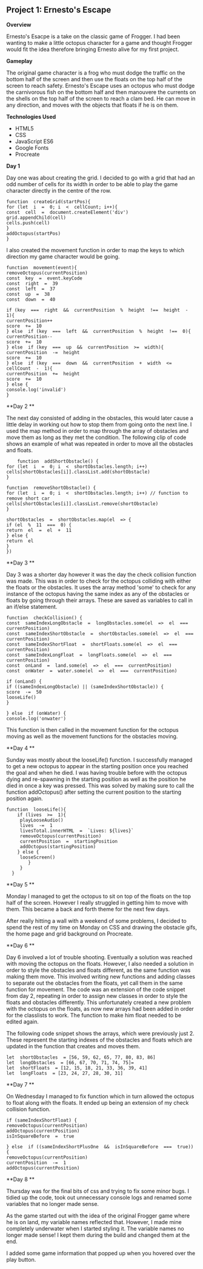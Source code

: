 
## **Project 1: Ernesto's Escape**

**Overview**

Ernesto's Esacpe is a take on the classic game of Frogger. I had been wanting to make a little octopus character for a game and thought Frogger would fit the idea therefore bringing Ernesto alive for my first project.

**Gameplay**

The original game character is a frog who must dodge the traffic on the bottom half of the screen and then use the floats on the top half of the screen to reach safety. 
Ernesto's Escape uses an octopus who must dodge the carnivorous fish on the bottom half and then manouvere the currents on the shells on the top half of the screen to reach a clam bed.
He can move in any direction, and moves with the objects that floats if he is on them.

**Technologies Used**

 - HTML5
 - CSS 
 - JavaScript ES6
 - Google Fonts 
 - Procreate

**Day 1**

Day one was about creating the grid. I decided to go with a grid that had an odd number of cells for its width in order to be able to play the game character directly in the centre of the row. 

    function  createGrid(startPos){
    for (let  i  =  0; i  <  cellCount; i++){
    const  cell  =  document.createElement('div')
    grid.appendChild(cell)
    cells.push(cell)
    }
    addOctopus(startPos)
    }

I also created the movement function in order to map the keys to which direction my game character would be going. 
   
    function  movement(event){
    removeOctopus(currentPosition)  
    const  key  =  event.keyCode    
    const  right  =  39    
    const  left  =  37    
    const  up  =  38    
    const  down  =  40
    
    if (key  ===  right  &&  currentPosition  %  height  !==  height  -  1){    
    currentPosition++    
    score  +=  10    
    } else  if (key  ===  left  &&  currentPosition  %  height  !==  0){    
    currentPosition--    
    score  +=  10    
    } else  if (key  ===  up  &&  currentPosition  >=  width){    
    currentPosition  -=  height   
    score  +=  10    
    } else  if (key  ===  down  &&  currentPosition  +  width  <=  cellCount  -  1){    
    currentPosition  +=  height    
    score  +=  10    
    } else {    
    console.log('invalid')    
    }


**Day 2 **

The next day consisted of adding in the obstacles, this would later cause a little delay in working out how to stop them from going onto the next line. I used the map method in order to map through the array of obstacles and move them as long as they met the condition. The following clip of code shows an example of what was repeated in order to move all the obstacles and floats.

        function  addShortObstacle() {
    for (let  i  =  0; i  <  shortObstacles.length; i++)
    cells[shortObstacles[i]].classList.add(shortObstacle)
    }

    function  removeShortObstacle() {
    for (let  i  =  0; i  <  shortObstacles.length; i++) // function to remove short car
    cells[shortObstacles[i]].classList.remove(shortObstacle)
    }

    shortObstacles  =  shortObstacles.map(el  => {
    if (el  %  11  ===  0) {
    return  el  =  el  +  11
    } else {
    return  el
    }
    })


**Day 3 **

Day 3 was a shorter day however it was the day the check collision function was made. This was in order to check for the octopus colliding with either the floats or the obstacles. It uses the array method 'some' to check for any instance of the octopus having the same index as any of the obstacles or floats by going through their arrays. These are saved as variables to call in an if/else statement.

    function  checkCollision() {    
    const  sameIndexLongObstacle  =  longObstacles.some(el  =>  el  ===  currentPosition)     
    const  sameIndexShortObstacle  =  shortObstacles.some(el  =>  el  ===  currentPosition) 
    const  sameIndexShortFloat  =  shortFloats.some(el  =>  el  ===  currentPosition)
    const  sameIndexLongFloat  =  longFloats.some(el  =>  el  ===  currentPosition)       
    const  onLand  =  land.some(el  =>  el  ===  currentPosition)    
    const  onWater  =  water.some(el  =>  el  ===  currentPosition)          
    
    if (onLand) {          
    if ((sameIndexLongObstacle) || (sameIndexShortObstacle)) {    
    score  -=  50
    looseLife()
    }
   
    } else  if (onWater) {
    console.log('onwater')

This function is then called in the movement function for the octopus moving as well as the movement functions for the obstacles moving. 

**Day 4 **

Sunday was mostly about the looseLife() function. I successfully managed to get a new octopus to appear in the starting position once you reached the goal and when he died. I was having trouble before with the octopus dying and re-spawning in the starting position as well as the position he died in once a key was pressed. This was solved by making sure to call the function addOctopus() after setting the current position to the starting position again.

	function  looseLife(){
	    if (lives  >=  1){
	     playLooseAudio()
	     lives  -=  1
	     livesTotal.innerHTML  =  `Lives: ${lives}`
	     removeOctopus(currentPosition)
	     currentPosition  =  startingPosition
	     addOctopus(startingPosition)
		} else {
		 looseScreen()
		    }
		 }
	  }

**Day 5 **

Monday I managed to get the octopus to sit on top of the floats on the top half of the screen. However I really struggled in getting him to move with them. This became a back and forth theme for the next few days.

After really hitting a wall with a weekend of some problems, I decided to spend the rest of my time on Monday on CSS and drawing the obstacle gifs, the home page and grid background on Procreate. 

**Day 6 **

Day 6 involved a lot of trouble shooting. Eventually a solution was reached with moving the octopus on the floats. However, I also needed a solution in order to style the obstacles and floats different, as the same function was making them move. This involved writing new functions and adding classes to separate out the obstacles from the floats, yet call them in the same function for movement. The code was an extension of the code snippet from day 2, repeating in order to assign new classes in order to style the floats and obstacles differently. This unfortunately created a new problem with the octopus on the floats, as now new arrays had been added in order for the classlists to work. The function to make him float needed to be edited again. 

The following code snippet shows the arrays, which were previously just 2. These represent the starting indexes of the obstacles and floats which are updated in the function that creates and moves them. 

    let  shortObstacles  = [56, 59, 62, 65, 77, 80, 83, 86]
    let  longObstacles  = [66, 67, 70, 71, 74, 75]=
    let  shortFloats  = [12, 15, 18, 21, 33, 36, 39, 41]
    let  longFloats  = [23, 24, 27, 28, 30, 31]


**Day 7 **

On Wednesday I managed to fix function which in turn allowed the octopus to float along with the floats. It ended up being an extension of my check collision function.

    if (sameIndexShortFloat) {
    removeOctopus(currentPosition)
    addOctopus(currentPosition)
    isInSquareBefore  =  true
    
    } else  if ((sameIndexShortPlusOne  &&  isInSquareBefore  ===  true)) {
    removeOctopus(currentPosition)
    currentPosition  -=  1
    addOctopus(currentPosition)

**Day 8 **

Thursday was for the final bits of css and trying to fix some minor bugs.  I tidied up the code, took out unnecessary console logs and renamed some variables that no longer made sense. 

As the game started out with the idea of the original Frogger game where he is on land, my variable names reflected that. However, I made mine completely underwater when I started styling it. The variable names no longer made sense! I kept them during the build and changed them at the end.  

I added some game information that popped up when you hovered over the play button.
